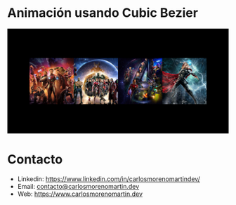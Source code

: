 # Animación usando Cubic Bezier

![Cubic Bezier Animation](img/cubic-bezier.png)

# Contacto
- Linkedin: https://www.linkedin.com/in/carlosmorenomartindev/
- Email: contacto@carlosmorenomartin.dev
- Web: https://www.carlosmorenomartin.dev
